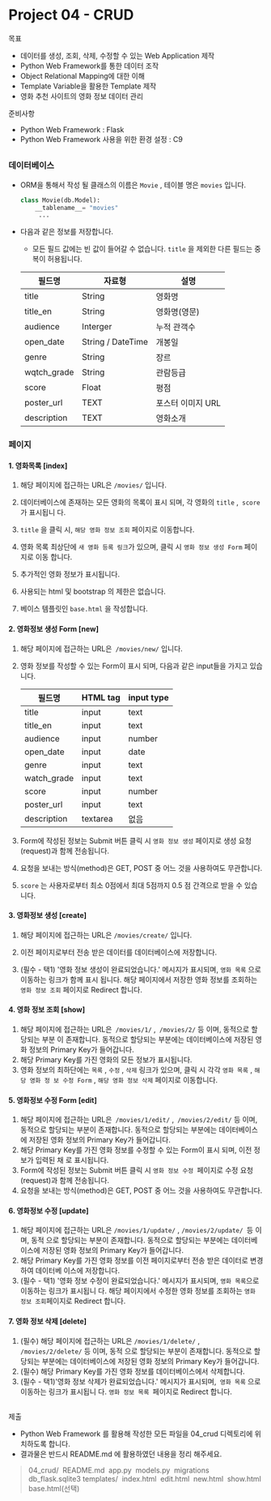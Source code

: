 # Project 04 - CRUD

목표 

- 데이터를 생성, 조회, 삭제, 수정할 수 있는 Web Application 제작
- Python Web Framework를 통한 데이터 조작
- Object Relational Mapping에 대한 이해
- Template Variable을 활용한 Template 제작
- 영화 추천 사이트의 영화 정보 데이터 관리

준비사항

- Python Web Framework : Flask
-  Python Web Framework 사용을 위한 환경 설정 : C9 

##  



###  데이터베이스

- ORM을 통해서 작성 될 클래스의 이름은 `Movie` , 테이블 명은 `movies` 입니다.

  ``` python
  class Movie(db.Model):
      __tablename__= "movies"
       ... 
  ```

- 다음과 같은 정보를 저장합니다.

  - 모든 필드 값에는 빈 값이 들어갈 수 없습니다. `title` 을 제외한 다른 필드는 중복이 허용됩니다.

  | 필드명      | 자료형            | 설명              |
  | ----------- | ----------------- | ----------------- |
  | title       | String            | 영화명            |
  | title_en    | String            | 영화명(영문)      |
  | audience    | Interger          | 누적 관객수       |
  | open_date   | String / DateTime | 개봉일            |
  | genre       | String            | 장르              |
  | wqtch_grade | String            | 관람등급          |
  | score       | Float             | 평점              |
  | poster_url  | TEXT              | 포스터 이미지 URL |
  | description | TEXT              | 영화소개          |



###  페이지

#### 1. 영화목록 [index]

1. 해당 페이지에 접근하는 URL은 `/movies/` 입니다.

2. 데이터베이스에 존재하는 모든 영화의 목록이 표시 되며, 각 영화의 `title` ,` score` 가 표시됩니
  다.
3. `title` 을 클릭 시, `해당 영화 정보 조회` 페이지로 이동합니다.
4. 영화 목록 최상단에 `새 영화 등록 링크`가 있으며, 클릭 시 `영화 정보 생성 Form` 페이지로 이동
  합니다.
5. 추가적인 영화 정보가 표시됩니다.
6. 사용되는 html 및 bootstrap 의 제한은 없습니다.
7. 베이스 템플릿인 `base.html` 을 작성합니다.	

#### 2. 영화정보 생성 Form [new]

1. 해당 페이지에 접근하는 URL은` /movies/new/` 입니다.

2. 영화 정보를 작성할 수 있는 Form이 표시 되며, 다음과 같은 input들을 가지고 있습니다.

   | 필드명      | HTML tag | input type |
   | ----------- | -------- | ---------- |
   | title       | input    | text       |
   | title_en    | input    | text       |
   | audience    | input    | number     |
   | open_date   | input    | date       |
   | genre       | input    | text       |
   | watch_grade | input    | text       |
   | score       | input    | number     |
   | poster_url  | input    | text       |
   | description | textarea | 없음       |

3. Form에 작성된 정보는 Submit 버튼 클릭 시 `영화 정보 생성` 페이지로 생성 요청
   (request)과 함께 전송됩니다.

4. 요청을 보내는 방식(method)은 GET, POST 중 어느 것을 사용하여도 무관합니다.

5. `score` 는 사용자로부터 최소 0점에서 최대 5점까지 0.5 점 간격으로 받을 수 있습니다.

#### 3. 영화정보 생성 [create]

1. 해당 페이지에 접근하는 URL은 `/movies/create/` 입니다.

2. 이전 페이지로부터 전송 받은 데이터를 데이터베이스에 저장합니다.

3. (필수 - 택1)
  '영화 정보 생성이 완료되었습니다.' 메시지가 표시되며, `영화 목록` 으로 이동하는 링크가 함께 표시
  됩니다.
  해당 페이지에서 저장한 영화 정보를 조회하는 `영화 정보 조회` 페이지로 Redirect 합니다.

#### 4. 영화 정보 조회 [show]

1. 해당 페이지에 접근하는 URL은` /movies/1/` ,` /movies/2/` 등 이며, 동적으로 할당되는 부분
  이 존재합니다. 동적으로 할당되는 부분에는 데이터베이스에 저장된 영화 정보의 Primary Key가 들어갑니다.
2. 해당 Primary Key를 가진 영화의 모든 정보가 표시됩니다.
3. 영화 정보의 최하단에는 `목록` , `수정` , `삭제` 링크가 있으며, 클릭 시 각각 `영화 목록` , `해당 영화 정
  보 수정 Form` , `해당 영화 정보 삭제` 페이지로 이동합니다.

#### 5. 영화정보 수정 Form [edit]

1. 해당 페이지에 접근하는 URL은` /movies/1/edit/` ,` /movies/2/edit/` 등 이며, 동적으로
  할당되는 부분이 존재합니다. 동적으로 할당되는 부분에는 데이터베이스에 저장된 영화 정보의 Primary
  Key가 들어갑니다.
2. 해당 Primary Key를 가진 영화 정보를 수정할 수 있는 Form이 표시 되며, 이전 정보가 입력된 채
  로 표시됩니다.
3. Form에 작성된 정보는 Submit 버튼 클릭 시 `영화 정보 수정 `페이지로 수정 요청(request)과
  함께 전송됩니다.
4. 요청을 보내는 방식(method)은 GET, POST 중 어느 것을 사용하여도 무관합니다.

####  6. 영화정보 수정 [update]

1. 해당 페이지에 접근하는 URL은 `/movies/1/update/` , `/movies/2/update/ `등 이며, 동적
  으로 할당되는 부분이 존재합니다. 동적으로 할당되는 부분에는 데이터베이스에 저장된 영화 정보의
  Primary Key가 들어갑니다.
2. 해당 Primary Key를 가진 영화 정보를 이전 페이지로부터 전송 받은 데이터로 변경하여 데이터베
  이스에 저장합니다.
3. (필수 - 택1)
  '영화 정보 수정이 완료되었습니다.' 메시지가 표시되며, `영화 목록`으로 이동하는 링크가 표시됩니
  다.
  해당 페이지에서 수정한 영화 정보를 조회하는 `영화 정보 조회`페이지로 Redirect 합니다.

####  7. 영화 정보 삭제 [delete]

1. (필수) 해당 페이지에 접근하는 URL은 `/movies/1/delete/` ,` /movies/2/delete/` 등 이며, 동적
  으로 할당되는 부분이 존재합니다. 동적으로 할당되는 부분에는 데이터베이스에 저장된 영화 정보의
  Primary Key가 들어갑니다.
2. (필수) 해당 Primary Key를 가진 영화 정보를 데이터베이스에서 삭제합니다.
3. (필수 - 택1)'영화 정보 삭제가 완료되었습니다.' 메시지가 표시되며,` 영화 목록` 으로 이동하는 링크가 표시됩니
   다.
   `영화 정보 목록 `페이지로 Redirect 합니다.



##  

제출 

- Python Web Framework 를 활용해 작성한 모든 파일을 04_crud 디렉토리에 위치하도록 합니다.
- 결과물은 반드시 README.md 에 활용하였던 내용을 정리 해주세요.

>04_crud/
>​	README.md
>​	app.py
>​	models.py
>​	migrations
>​	db_flask.sqlite3
>​	templates/
>​		index.html
>​		edit.html
>​		new.html
>​		show.html
>​		base.html(선택)
>
>
